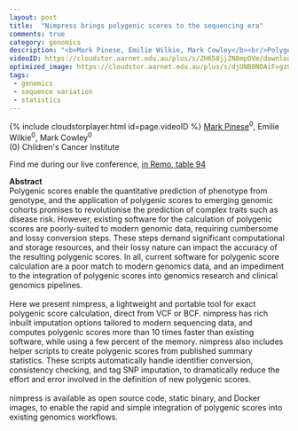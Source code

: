 ```yaml
---
layout: post
title:  "Nimpress brings polygenic scores to the sequencing era"
comments: true
category: genomics
description: "<b>Mark Pinese, Emilie Wilkie, Mark Cowley</b><br/>Polygenic scores enable the quantitative predictio..."
videoID: https://cloudstor.aarnet.edu.au/plus/s/ZH658jjZN8mpOVm/download
optimized_image: https://cloudstor.aarnet.edu.au/plus/s/djUNB0NOAiFvgzG/download
tags:
 - genomics
 - sequence variation
 - statistics
---
```

{% include cloudstorplayer.html id=page.videoID %}
<u>Mark Pinese</u><sup>0</sup>, Emilie Wilkie<sup>0</sup>, Mark Cowley<sup>0</sup><br/>
\(0\) Children's Cancer Institute

Find me during our live conference, [in Remo, table 94](https://remo.co)

<b>Abstract</b><br/>
Polygenic scores enable the quantitative prediction of phenotype from genotype, and the application of polygenic scores to emerging genomic cohorts promises to revolutionise the prediction of complex traits such as disease risk. However, existing software for the calculation of polygenic scores are poorly-suited to modern genomic data, requiring cumbersome and lossy conversion steps. These steps demand significant computational and storage resources, and their lossy nature can impact the accuracy of the resulting polygenic scores. In all, current software for polygenic score calculation are a poor match to modern genomics data, and an impediment to the integration of polygenic scores into genomics research and clinical genomics pipelines.<br/><br/>Here we present nimpress, a lightweight and portable tool for exact polygenic score calculation, direct from VCF or BCF. nimpress has rich inbuilt imputation options tailored to modern sequencing data, and computes polygenic scores more than 10 times faster than existing software, while using a few percent of the memory. nimpress also includes helper scripts to create polygenic scores from published summary statistics. These scripts automatically handle identifier conversion, consistency checking, and tag SNP imputation, to dramatically reduce the effort and error involved in the definition of new polygenic scores.<br/><br/>nimpress is available as open source code, static binary, and Docker images, to enable the rapid and simple integration of polygenic scores into existing genomics workflows.
